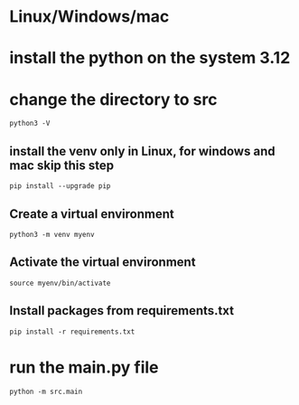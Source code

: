 # Linux/Windows/mac
# install the python on the system 3.12
# change the directory to src
```
python3 -V
```
## install the venv only in Linux, for windows and mac skip this step
```
pip install --upgrade pip
```
## Create a virtual environment
```
python3 -m venv myenv
```
## Activate the virtual environment
```
source myenv/bin/activate
```
## Install packages from requirements.txt
```
pip install -r requirements.txt
```
# run the main.py file
```
python -m src.main
```
